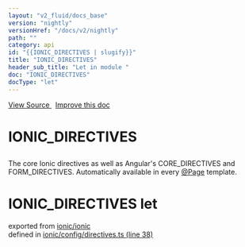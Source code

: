 ```yaml
---
layout: "v2_fluid/docs_base"
version: "nightly"
versionHref: "/docs/v2/nightly"
path: ""
category: api
id: "{{IONIC_DIRECTIVES | slugify}}"
title: "IONIC_DIRECTIVES"
header_sub_title: "Let in module "
doc: "IONIC_DIRECTIVES"
docType: "let"
---
```



<div class="improve-docs">
  <a href='http://github.com/driftyco/ionic2/tree/master/ionic/config/directives.ts#L37'>
    View Source
  </a>
  &nbsp;
  <a href='http://github.com/driftyco/ionic2/edit/master/ionic/config/directives.ts#L37'>
    Improve this doc
  </a>
</div>




<h1 class="api-title">

  IONIC_DIRECTIVES



</h1>





<p>The core Ionic directives as well as Angular&#39;s CORE_DIRECTIVES and
FORM_DIRECTIVES.  Automatically available in every <a href="../Page/">@Page</a> template.</p>


<h1 class="class export">IONIC_DIRECTIVES <span class="type">let</span></h1>
<p class="module">exported from <a href='undefined'>ionic/ionic</a><br/>
defined in <a href="https://github.com/driftyco/ionic2/tree/master/ionic/config/directives.ts#L38-L102">ionic/config/directives.ts (line 38)</a>
</p>


